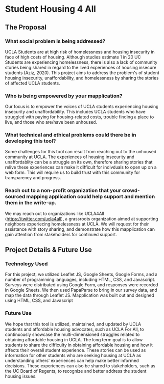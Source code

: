 # Student Housing 4 All

## The Proposal

### What social problem is being addressed?

UCLA Students are at high risk of homelessness and housing insecurity in face of high costs of housing. Although studies estimate 1 in 20 UC Students are experiencing homelessness, there is also a lack of community stories being shared in regard to the lived experiences of housing insecure students (Aziz, 2020). This project aims to address the problem's of student housing insecurity, unaffordability, and homelessness by sharing the stories of affected UCLA students. 

### Who is being empowered by your mapplication?

Our focus is to empower the voices of UCLA students experiencing housing insecurity and unaffordability. This includes UCLA students who have struggled with paying for housing-related costs, trouble finding a place to live, and those who are/have been unhoused. 

### What technical and ethical problems could there be in developing this tool?

Some challenges for this tool can result from reaching out to the unhoused community at UCLA. The experiences of housing insecurity and unaffordablity can be a struggle on its own, therefore sharing stories that relive these experiences can make it difficult for indivduals to open up on a web form. This will require us to build trust with this community for transparency and progress.

### Reach out to a non-profit organization that your crowd-sourced mapping application could help support and mention them in the write-up.

We may reach out to organizations like UCLA4All (https://twitter.com/ucla4all), a grassroots organization aimed at supporting neighbors experiecing homelessness at UCLA. We will request for their assistance with story sharing, and demonstrate how this mapplication can gain attention from stakeholders for continued support. 

## Project Details & Future Use

### Technology Used

For this project, we utilized Leaflet JS, Google Sheets, Google Forms, and a number of programming languages, including HTML, CSS, and Javascript. Surveys were distributed using Google Form, and responses were recorded in Google Sheets. We then used PapaParse to bring in our survey data, and map the data through Leaflet JS. Mapplication was built out and designed using HTML, CSS, and Javascript

### Future Use

We hope that this tool is utilized, maintained, and updated by UCLA students and affordable housing advocates, such as UCLA For All, to continuously showcase the multi-dimensioned struggles related to obtaining affordable housing in UCLA. The long term goal is to allow students to share the difficulty in obtaining affordable housing and how it affects their overall student experience. These stories can be used as information for other students who are seeking housing at UCLA as understanding others’ experiences can help make better informed decisions. These experiences can also be shared to stakeholders, such as the UC Board of Regents, to recognize and better address the student housing issues. 